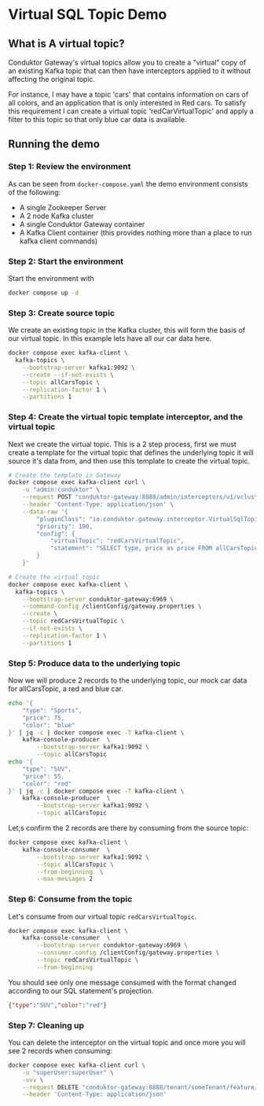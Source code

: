 # Virtual SQL Topic Demo

## What is A virtual topic?

Conduktor Gateway's virtual topics allow you to create a "virtual" copy of an existing Kafka topic that can then 
have interceptors applied to it without affecting the original topic. 

For instance, I may have a topic 'cars' that contains information on cars of all colors, and an application that is only 
interested in Red cars. To satisfy this requirement I can create a virtual topic 'redCarVirtualTopic' and apply a filter to this 
topic so that only blue car data is available.

## Running the demo

### Step 1: Review the environment

As can be seen from `docker-compose.yaml` the demo environment consists of the following:

* A single Zookeeper Server
* A 2 node Kafka cluster
* A single Conduktor Gateway container
* A Kafka Client container (this provides nothing more than a place to run kafka client commands)

### Step 2: Start the environment

Start the environment with

```bash
docker compose up -d
```

### Step 3: Create source topic

We create an existing topic in the Kafka cluster, this will form the basis of our virtual topic. In this example lets have all our car data here. 

```bash
docker compose exec kafka-client \
  kafka-topics \
    --bootstrap-server kafka1:9092 \
    --create --if-not-exists \
    --topic allCarsTopic \
    --replication-factor 1 \
    --partitions 1
```
### Step 4: Create the virtual topic template interceptor, and the virtual topic
Next we create the virtual topic. This is a 2 step process, first we must create a template for the virtual topic that defines 
the underlying topic it will source it's data from, and then use this template to create the virtual topic. 

```bash
# Create the template in Gateway
docker compose exec kafka-client curl \
    -u "admin:conduktor" \
    --request POST "conduktor-gateway:8888/admin/interceptors/v1/vcluster/someCluster/username/someUsername/interceptor/redCarsVirtualTopicTemplate" \
    --header 'Content-Type: application/json' \
    --data-raw '{
        "pluginClass": "io.conduktor.gateway.interceptor.VirtualSqlTopicPlugin",
        "priority": 100,
        "config": {
            "virtualTopic": "redCarsVirtualTopic",
            "statement": "SELECT type, price as price FROM allCarsTopic WHERE color = 'red'"
        }
    }'

# Create the virtual topic
docker compose exec kafka-client \
  kafka-topics \
    --bootstrap-server conduktor-gateway:6969 \
    --command-config /clientConfig/gateway.properties \
    --create \
    --topic redCarsVirtualTopic \
    --if-not-exists \
    --replication-factor 1 \
    --partitions 1
```

### Step 5: Produce data to the underlying topic

Now we will produce 2 records to the underlying topic, our mock car data for allCarsTopic, a red and blue car.

```bash
echo '{ 
    "type": "Sports",
    "price": 75,
    "color": "blue" 
}' | jq -c | docker compose exec -T kafka-client \
    kafka-console-producer  \
        --bootstrap-server kafka1:9092 \
        --topic allCarsTopic
echo '{ 
    "type": "SUV",
    "price": 55,
    "color": "red" 
}' | jq -c | docker compose exec -T kafka-client \
    kafka-console-producer  \
        --bootstrap-server kafka1:9092 \
        --topic allCarsTopic
```

Let;s confirm the 2 records are there by consuming from the source topic:

```bash
docker compose exec kafka-client \
    kafka-console-consumer  \
        --bootstrap-server kafka1:9092 \
        --topic allCarsTopic \
        --from-beginning  \
        --max-messages 2
```

### Step 6: Consume from the topic

Let's consume from our virtual topic `redCarsVirtualTopic`.

```bash
docker compose exec kafka-client \
    kafka-console-consumer  \
        --bootstrap-server conduktor-gateway:6969 \
        --consumer.config /clientConfig/gateway.properties \
        --topic redCarsVirtualTopic \
        --from-beginning  
```

You should see only one message consumed with the format changed according to our SQL statement's projection.

```json
{"type":"SUV","color":"red"}

```

### Step 7: Cleaning up

You can delete the interceptor on the virtual topic and once more you will see 2 records when consuming:

```bash
docker compose exec kafka-client curl \
    -u "superUser:superUser" \
    -vvv \
    --request DELETE "conduktor-gateway:8888/tenant/someTenant/feature/sql-filter/apiKeys/FETCH/direction/RESPONSE" \
    --header 'Content-Type: application/json' 
    
```